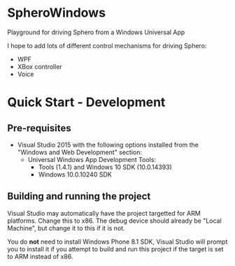 # SpheroWindows
Playground for driving Sphero from a Windows Universal App

I hope to add lots of different control mechanisms for driving Sphero:
* WPF
* XBox controller
* Voice

# Quick Start - Development

## Pre-requisites
- Visual Studio 2015 with the following options installed from the "Windows and Web Development" section:
  - Universal Windows App Development Tools:
    - Tools (1.4.1) and Windows 10 SDK (10.0.14393)
    - Windows 10.0.10240 SDK

## Building and running the project
Visual Studio may automatically have the project targetted for ARM platforms. Change this to x86. The debug device should already be "Local Machine", but change it to this if it is not.

You do **not** need to install Windows Phone 8.1 SDK, Visual Studio will prompt you to install it if you attempt to build and run this project if the target is set to ARM instead of x86.
